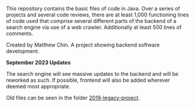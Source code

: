 This repository contains the basic files of code in Java. Over a series of projects and several code reviews, there are
at least 1,000 functioning lines of code used that comprise several different parts of the backend of a search engine
via use of a web crawler. Additionally at least 500 lines of comments. 


Created by Matthew Chin. A project showing backend software development.




**September 2023 Updates**

The search engine will see massive updates to the backend and will be reworked as such. If possible, frontend will also be added wherever deemed most appropriate. 



Old files can be seen in the folder [2019-legacy-project](https://github.com/matthewjchin/web-search-crawler/tree/master/2019-legacy-product).


